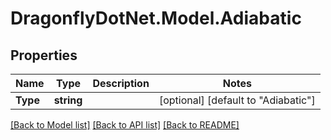 
# DragonflyDotNet.Model.Adiabatic

## Properties

Name | Type | Description | Notes
------------ | ------------- | ------------- | -------------
**Type** | **string** |  | [optional] [default to "Adiabatic"]

[[Back to Model list]](../README.md#documentation-for-models)
[[Back to API list]](../README.md#documentation-for-api-endpoints)
[[Back to README]](../README.md)

